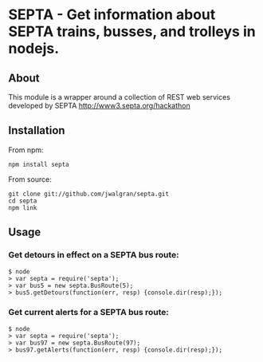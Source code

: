 # SEPTA - Get information about SEPTA trains, busses, and trolleys in nodejs.

## About

This module is a wrapper around a collection of REST web services developed by
SEPTA http://www3.septa.org/hackathon

## Installation

From npm:

    npm install septa

From source:

    git clone git://github.com/jwalgran/septa.git 
    cd septa
    npm link

## Usage

### Get detours in effect on a SEPTA bus route:

    $ node
    > var septa = require('septa');
    > var bus5 = new septa.BusRoute(5);
    > bus5.getDetours(function(err, resp) {console.dir(resp);});

### Get current alerts for a SEPTA bus route:

    $ node
    > var septa = require('septa');
    > var bus97 = new septa.BusRoute(97);
    > bus97.getAlerts(function(err, resp) {console.dir(resp);});
